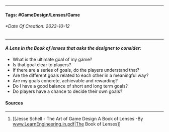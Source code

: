 __________________________________________________________________________
#### **Tags:** #GameDesign/Lenses/Game
###### *Date Of Creation: 2023-10-12
__________________________________________________________________________

#### ***A Lens in the Book of lenses that asks the designer to consider:***
- What is the ultimate goal of my game?
- Is that goal clear to players?
- If there are a series of goals, do the players understand that?
- Are the different goals related to each other in a meaningful way?
- Are my goals concrete, achievable and rewarding?
- Do I have a good balance of short and long term goals?
- Do players have a chance to decide their own goals?
#### Sources
__________________________________________________________________________
1. [[Jesse Schell - The Art of Game Design A Book of Lenses -By www.LearnEngineering.in.pdf|The Book of Lenses]]